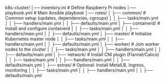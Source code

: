 k8s-cluster/
│── inventory.ini  # Define Raspberry Pi nodes
│── playbook.yml   # Main Ansible playbook
│── roles/
│   ├── common/    # Common setup (updates, dependencies, cgroups)
│   │   ├── tasks/main.yml
│   │   ├── handlers/main.yml
│   │   ├── defaults/main.yml
│   ├── containerd/  # Install and configure containerd
│   │   ├── tasks/main.yml
│   │   ├── handlers/main.yml
│   │   ├── defaults/main.yml
│   ├── master/    # Initialize Kubernetes master node
│   │   ├── tasks/main.yml
│   │   ├── handlers/main.yml
│   │   ├── defaults/main.yml
│   ├── worker/    # Join worker nodes to the cluster
│   │   ├── tasks/main.yml
│   │   ├── handlers/main.yml
│   │   ├── defaults/main.yml
│   ├── network/   # Install CNI plugin (Flannel/Calico)
│   │   ├── tasks/main.yml
│   │   ├── handlers/main.yml
│   │   ├── defaults/main.yml
│   ├── extras/    # Optional: Install MetalLB, Ingress, monitoring
│   │   ├── tasks/main.yml
│   │   ├── handlers/main.yml
│   │   ├── defaults/main.yml
